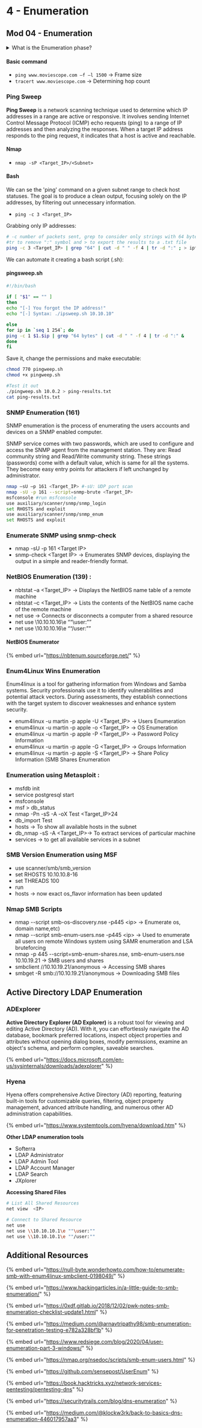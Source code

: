 # 4 - Enumeration

## Mod 04 - Enumeration

<details>

<summary>What is the Enumeration phase?</summary>

**Enumeration** is a critical phase in the process of information gathering and vulnerability assessment in the field of cybersecurity. It involves actively probing a target system or network to gather specific and detailed information about the system, its resources, and its configuration. Enumeration typically occurs after network scanning and serves the purpose of providing an in-depth understanding of the target.

Here are the key aspects of enumeration:

1. **User Enumeration:** One common aspect of enumeration is the identification of valid usernames on a system. This can be particularly valuable for attackers because knowing valid usernames can be a step toward unauthorized access. For security professionals, it's essential for understanding potential points of entry for attackers.
2. **Network Shares and Resources:** Enumeration can uncover shared resources on a network, such as shared folders, printers, and other network-accessible resources. Knowing what is shared and who has access to these resources is vital for both security professionals and attackers.
3. **Group Memberships:** Enumeration can reveal the memberships of users in various groups on the target system or network. Understanding group memberships can provide insights into the level of access and privileges users have.
4. **System Information:** Enumeration may yield details about the target system, such as the operating system version, hardware specifications, software versions, and other system-specific information. This information can be valuable for assessing vulnerabilities and potential attack vectors.
5. **Service Information:** It involves gathering detailed information about the services running on the target system, including version numbers, configurations, and potential vulnerabilities associated with these services.
6. **Port Information:** Enumeration can provide more information about open ports and services beyond what was discovered during network scanning. This additional information can be useful for understanding potential attack vectors.

</details>

#### Basic command

* `ping www.moviescope.com –f –l 1500` -> Frame size
* `tracert www.moviescope.com` -> Determining hop count

### Ping Sweep

**Ping Sweep** is a network scanning technique used to determine which IP addresses in a range are active or responsive. It involves sending Internet Control Message Protocol (ICMP) echo requests (ping) to a range of IP addresses and then analyzing the responses. When a target IP address responds to the ping request, it indicates that a host is active and reachable.

#### Nmap

* `nmap -sP <Target_IP>/<Subnet>`

#### Bash

We can se the 'ping' command on a given subnet range to check host statuses. The goal is to produce a clean output, focusing solely on the IP addresses, by filtering out unnecessary information.

* `ping -c 3 <Target_IP>`

Grabbing only IP addresses:

```bash
# -c number of packets sent, grep to consider only strings with 64 bytes, cut to remove whitespaces,
#tr to remove ":" symbol and > to export the results to a .txt file 
ping -c 3 <Target_IP> | grep "64" | cut -d " " -f 4 | tr -d ":" ; > iptest.txt
```

We can automate it creating a bash script (.sh):

#### pingsweep.sh

```bash
#!/bin/bash 
 
if [ "$1" == "" ]
then
echo "[-] You forgot the IP address!"
echo "[-] Syntax: ./ipsweep.sh 10.10.10"

else
for ip in `seq 1 254`; do 
ping -c 1 $1.$ip | grep "64 bytes" | cut -d " " -f 4 | tr -d ":" &
done
fi
```

Save it, change the permissions and make executable:

```bash
chmod 770 pingweep.sh
chmod +x pingweep.sh

#Test it out
./pingweep.sh 10.0.2 > ping-results.txt
cat ping-results.txt
```

### **SNMP Enumeration (161)**&#x20;

SNMP enumeration is the process of enumerating the users accounts and devices on a SNMP enabled computer.

SNMP service comes with two passwords, which are used to configure and access the SNMP agent from the management station. They are: Read community string and Read/Write community string. These strings (passwords) come with a default value, which is same for all the systems. They become easy entry points for attackers if left unchanged by administrator.

```bash
nmap –sU –p 161 <Target_IP> #-sU: UDP port scan
nmap -sU -p 161 --script=snmp-brute <Target_IP>
msfconsole #run msfconsole
use auxiliary/scanner/snmp/snmp_login
set RHOSTS and exploit
use auxiliary/scanner/snmp/snmp_enum
set RHOSTS and exploit
```

### **Enumerate SNMP using snmp-check**

* nmap -sU -p 161 \<Target IP>
* snmp-check \<Target IP> -> Enumerates SNMP devices, displaying the output in a simple and reader-friendly format.

### **NetBIOS Enumeration (139) :**&#x20;

* nbtstat –a \<Target\_IP> -> Displays the NetBIOS name table of a remote machine
* nbtstat –c \<Target\_IP> -> Lists the contents of the NetBIOS name cache of the remote machine
* net use -> Connects or disconnects a computer from a shared resource
* net use \10.10.10.16\e ““\user:””
* net use \10.10.10.16\e ““/user:””

#### NetBIOS Enumerator

{% embed url="https://nbtenum.sourceforge.net/" %}

### **Enum4Linux Wins Enumeration**&#x20;

Enum4linux is a tool for gathering information from Windows and Samba systems. Security professionals use it to identify vulnerabilities and potential attack vectors. During assessments, they establish connections with the target system to discover weaknesses and enhance system security.

* enum4linux -u martin -p apple -U \<Target\_IP> -> Users Enumeration
* enum4linux -u martin -p apple -o \<Target\_IP> -> OS Enumeration
* enum4linux -u martin -p apple -P \<Target\_IP> -> Password Policy Information
* enum4linux -u martin -p apple -G \<Target\_IP> -> Groups Information
* enum4linux -u martin -p apple -S \<Target\_IP> -> Share Policy Information (SMB Shares Enumeration

### **Enumeration using Metasploit :**

* msfdb init
* service postgresql start
* msfconsole
* msf > db\_status
* nmap -Pn -sS -A -oX Test \<Target\_IP>24
* db\_import Test
* hosts -> To show all available hosts in the subnet
* db\_nmap -sS -A \<Target\_IP>-> To extract services of particular machine
* services -> to get all available services in a subnet

### **SMB Version Enumeration using MSF**

* use scanner/smb/smb\_version
* set RHOSTS 10.10.10.8-16
* set THREADS 100
* run
* hosts -> now exact os\_flavor information has been updated

### **Nmap  SMB Scripts**

* nmap --script smb-os-discovery.nse -p445 \<ip> -> Enumerate os, domain name,etc)
* nmap --script smb-enum-users.nse -p445 \<ip>  -> Used to enumerate all users on remote Windows system using SAMR enumeration and LSA bruteforcing
* nmap -p 445 --script=smb-enum-shares.nse, smb-enum-users.nse 10.10.19.21 -> SMB users and shares
* smbclient //10.10.19.21/anonymous -> Accessing SMB shares
* smbget -R smb://10.10.19.21/anonymous  -> Downloading SMB files

## **Active Directory LDAP Enumeration**

### ADExplorer

**Active Directory Explorer (AD Explorer)** is a robust tool for viewing and editing Active Directory (AD). With it, you can effortlessly navigate the AD database, bookmark preferred locations, inspect object properties and attributes without opening dialog boxes, modify permissions, examine an object's schema, and perform complex, saveable searches.

{% embed url="https://docs.microsoft.com/en-us/sysinternals/downloads/adexplorer" %}

### Hyena

Hyena offers comprehensive Active Directory (AD) reporting, featuring built-in tools for customizable queries, filtering, object property management, advanced attribute handling, and numerous other AD administration capabilities.

{% embed url="https://www.systemtools.com/hyena/download.htm" %}

**Other LDAP enumeration tools**

* Softerra
* LDAP Administrator
* LDAP Admin Tool
* LDAP Account Manager
* LDAP Search
* JXplorer

**Accessing Shared Files**

```bash
# List All Shared Resources
net view  <IP>

# Connect to Shared Resource
net use
net use \\10.10.10.1\e ""\user:""
net use \\10.10.10.1\e ""/user:""
```

## Additional Resources

{% embed url="https://null-byte.wonderhowto.com/how-to/enumerate-smb-with-enum4linux-smbclient-0198049/" %}

{% embed url="https://www.hackingarticles.in/a-little-guide-to-smb-enumeration/" %}

{% embed url="https://0xdf.gitlab.io/2018/12/02/pwk-notes-smb-enumeration-checklist-update1.html" %}

{% embed url="https://medium.com/@arnavtripathy98/smb-enumeration-for-penetration-testing-e782a328bf1b" %}

{% embed url="https://www.redsiege.com/blog/2020/04/user-enumeration-part-3-windows/" %}

{% embed url="https://nmap.org/nsedoc/scripts/smb-enum-users.html" %}

{% embed url="https://github.com/sensepost/UserEnum" %}

{% embed url="https://book.hacktricks.xyz/network-services-pentesting/pentesting-dns" %}

{% embed url="https://securitytrails.com/blog/dns-enumeration" %}

{% embed url="https://medium.com/@klockw3rk/back-to-basics-dns-enumeration-446017957aa3" %}
